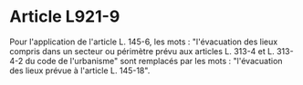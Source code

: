 # Article L921-9

Pour l'application de l'article L. 145-6, les mots : "l'évacuation des lieux compris dans un secteur ou périmètre prévu aux articles L. 313-4 et L. 313-4-2 du code de l'urbanisme" sont remplacés par les mots : "l'évacuation des lieux prévue à l'article L. 145-18".

